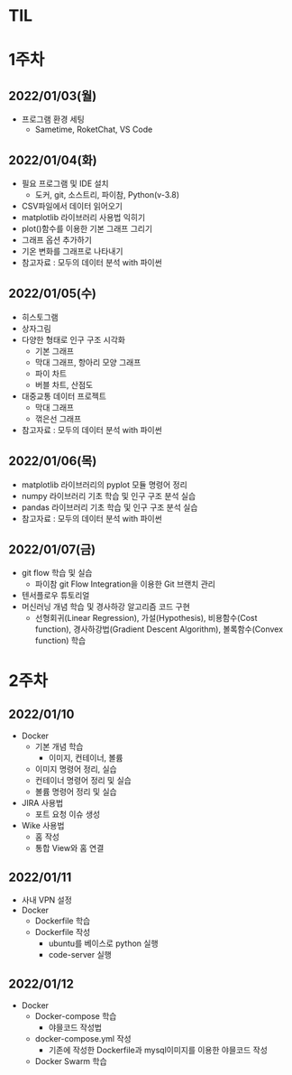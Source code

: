 # TIL



# 1주차

## 2022/01/03(월)

- 프로그램 환경 세팅
  - Sametime, RoketChat, VS Code

## 2022/01/04(화)

- 필요 프로그램 및 IDE 설치
  - 도커, git, 소스트리, 파이참, Python(v-3.8)
- CSV파일에서 데이터 읽어오기
- matplotlib 라이브러리 사용법 익히기
- plot()함수를 이용한 기본 그래프 그리기
- 그래프 옵션 추가하기
- 기온 변화를 그래프로 나타내기
- 참고자료 : 모두의 데이터 분석 with 파이썬

## 2022/01/05(수)

- 히스토그램
- 상자그림
- 다양한 형태로 인구 구조 시각화
  - 기본 그래프
  - 막대 그래프, 항아리 모양 그래프
  - 파이 차트
  - 버블 차트, 산점도
- 대중교통 데이터 프로젝트
  - 막대 그래프
  - 꺾은선 그래프
- 참고자료 : 모두의 데이터 분석 with 파이썬

## 2022/01/06(목)

- matplotlib 라이브러리의 pyplot 모듈 명령어 정리
- numpy 라이브러리 기초 학습 및 인구 구조 분석 실습
- pandas 라이브러리 기초 학습 및 인구 구조 분석 실습
- 참고자료 : 모두의 데이터 분석 with 파이썬

## 2022/01/07(금)

- git flow 학습 및 실습
  - 파이참 git Flow Integration을 이용한 Git 브랜치 관리
- 텐서플로우 튜토리얼
- 머신러닝 개념 학습 및 경사하강 알고리즘 코드 구현
  - 선형회귀(Linear Regression), 가설(Hypothesis), 비용함수(Cost function), 경사하강법(Gradient Descent Algorithm), 볼록함수(Convex function) 학습





# 2주차

## 2022/01/10

- Docker 
  - 기본 개념 학습
    - 이미지, 컨테이너, 볼륨
  - 이미지 명령어 정리, 실습
  - 컨테이너 명령어 정리 및 실습
  - 볼륨 명령어 정리 및 실습
- JIRA 사용법
  - 포트 요청 이슈 생성
- Wike 사용법
  - 홈 작성
  - 통합 View와 홈 연결

## 2022/01/11

- 사내 VPN 설정
- Docker
  - Dockerfile 학습
  - Dockerfile 작성
    - ubuntu를 베이스로 python 실행
    - code-server 실행

## 2022/01/12

- Docker
  - Docker-compose 학습
    - 야믈코드 작성법
  - docker-compose.yml 작성
    - 기존에 작성한 Dockerfile과 mysql이미지를 이용한 야믈코드 작성
  - Docker Swarm 학습

